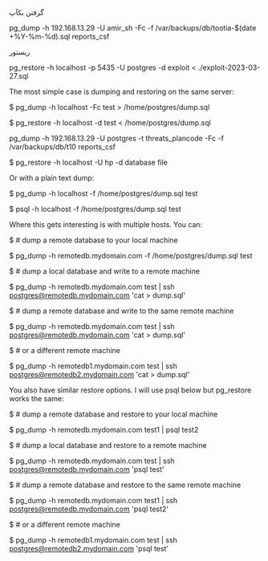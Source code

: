 گرفتن بکآپ 

pg_dump -h 192.168.13.29 -U amir_sh  -Fc -f /var/backups/db/tootia-$(date +%Y-%m-%d).sql reports_csf

ریستور 

pg_restore  -h localhost -p 5435 -U postgres -d exploit < ./exploit-2023-03-27.sql





The most simple case is dumping and restoring on the same server:

$ pg_dump -h localhost -Fc test > /home/postgres/dump.sql

$ pg_restore -h localhost -d test < /home/postgres/dump.sql


pg_dump -h 192.168.13.29 -U postgres -t threats_plancode  -Fc -f /var/backups/db/t10 reports_csf


$ pg_restore -h localhost -U hp  -d database file


Or with a plain text dump:

$ pg_dump -h localhost -f /home/postgres/dump.sql test

$ psql -h localhost -f /home/postgres/dump.sql test
 

Where this gets interesting is with multiple hosts. You can:

$ # dump a remote database to your local machine

$ pg_dump -h remotedb.mydomain.com -f /home/postgres/dump.sql test


$ # dump a local database and write to a remote machine

$ pg_dump -h remotedb.mydomain.com test | ssh postgres@remotedb.mydomain.com 'cat > dump.sql'


$ # dump a remote database and write to the same remote machine

$ pg_dump -h remotedb.mydomain.com test | ssh postgres@remotedb.mydomain.com 'cat > dump.sql'


$ # or a different remote machine

$ pg_dump -h remotedb1.mydomain.com test | ssh postgres@remotedb2.mydomain.com 'cat > dump.sql'
 

You also have similar restore options. I will use psql below but pg_restore works the same:

$ # dump a remote database and restore to your local machine

$ pg_dump -h remotedb.mydomain.com test1 | psql test2


$ # dump a local database and restore to a remote machine

$ pg_dump -h remotedb.mydomain.com test | ssh postgres@remotedb.mydomain.com 'psql test'


$ # dump a remote database and restore to the same remote machine

$ pg_dump -h remotedb.mydomain.com test1 | ssh postgres@remotedb.mydomain.com 'psql test2'


$ # or a different remote machine

$ pg_dump -h remotedb1.mydomain.com test | ssh postgres@remotedb2.mydomain.com 'psql test'
